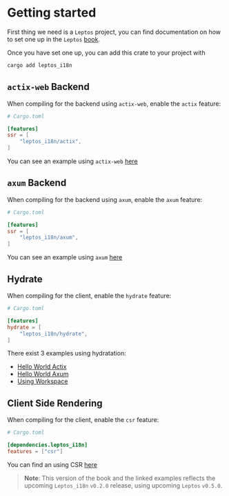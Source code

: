 # Getting started

First thing we need is a `Leptos` project, you can find documentation on how to set one up in the `Leptos` [book](https://leptos-rs.github.io/leptos/02_getting_started.html).

Once you have set one up, you can add this crate to your project with

```bash
cargo add leptos_i18n
```

## `actix-web` Backend

When compiling for the backend using `actix-web`, enable the `actix` feature:

```toml
# Cargo.toml

[features]
ssr = [
    "leptos_i18n/actix",
]
```

You can see an example using `actix-web` [here](https://github.com/Baptistemontan/leptos_i18n/tree/master/examples/hello_world_actix)

## `axum` Backend

When compiling for the backend using `axum`, enable the `axum` feature:

```toml
# Cargo.toml

[features]
ssr = [
    "leptos_i18n/axum",
]
```

You can see an example using `axum` [here](https://github.com/Baptistemontan/leptos_i18n/tree/master/examples/hello_world_axum)

## Hydrate

When compiling for the client, enable the `hydrate` feature:

```toml
# Cargo.toml

[features]
hydrate = [
    "leptos_i18n/hydrate",
]
```

There exist 3 examples using hydratation:

- [Hello World Actix](https://github.com/Baptistemontan/leptos_i18n/tree/master/examples/hello_world_actix)
- [Hello World Axum](https://github.com/Baptistemontan/leptos_i18n/tree/master/examples/hello_world_axum)
- [Using Workspace](https://github.com/Baptistemontan/leptos_i18n/tree/master/examples/workspace)

## Client Side Rendering

When compiling for the client, enable the `csr` feature:

```toml
# Cargo.toml

[dependencies.leptos_i18n]
features = ["csr"]
```

You can find an  using CSR [here](https://github.com/Baptistemontan/leptos_i18n/tree/master/examples/csr)

> **Note**: This version of the book and the linked examples reflects the upcoming `Leptos_i18n` `v0.2.0` release, using upcoming `Leptos` `v0.5.0`.
